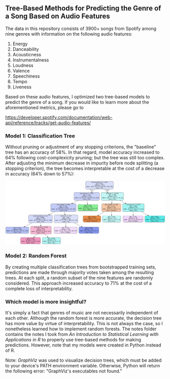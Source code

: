 ## Tree-Based Methods for Predicting the Genre of a Song Based on Audio Features

The data in this repository consists of 3900+ songs from Spotify among nine genres with information on the following audio features:

1. Energy
2. Danceability
3. Acousticness
4. Instrumentalness
5. Loudness
6. Valence
7. Speechiness
8. Tempo
9. Liveness

Based on these audio features, I optimized two tree-based models to predict the genre of a song. If you would like to learn more about the aforementioned metrics, please go to

https://developer.spotify.com/documentation/web-api/reference/tracks/get-audio-features/

### Model 1: Classification Tree

Without pruning or adjustment of any stopping criterions, the "baseline" tree has an accuracy of 58%. In that regard, model accuracy increased to 64% following cost-complexicity pruning; but the tree was still too complex. After adjusting the minimum decrease in impurity before node splitting (a stopping criterion), the tree becomes interpretable at the cost of a decrease in accuracy (64% down to 57%):

![](final_decision_tree.png)

### Model 2:  Random Forest

By creating multiple classification trees from bootstrapped training sets, predictions are made through majority votes taken among the resulting trees. At each split, a random subset of the nine features are randomly considered. This approach increased accuracy to 71% at the cost of a complete loss of interpretability. 

### Which model is more insightful?
It's simply a fact that genres of music are not necessarily independent of each other. Although the random forest is more accurate, the decision tree has more value by virtue of interpretability. This is not always the case, so I nonetheless learned how to implement random forests. The notes folder contains the notes I took from *An Introduction to Statistical Learning with Applications in R* to properly use tree-based methods for making predictions.  However, note that my models were created in Python instead of R. 

Note: *GraphViz* was used to visualize decision trees, which must be added to your device's PATH environment variable. Otherwise, Python will return the following error: "GraphViz's executables not found."
